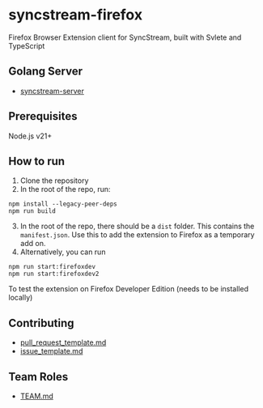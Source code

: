 # syncstream-firefox

Firefox Browser Extension client for SyncStream, built with Svlete and TypeScript 

## Golang Server
+ [syncstream-server](https://github.com/unknownblueguy6/syncstream-server)

## Prerequisites
Node.js v21+
## How to run
1. Clone the repository
2. In the root of the repo, run:
``` shell
npm install --legacy-peer-deps
npm run build
``` 
3. In the root of the repo, there should be a `dist` folder. This contains the `manifest.json`. Use this to add the extension to Firefox as a temporary add on.
4. Alternatively, you can run 
```shell
npm run start:firefoxdev
npm run start:firefoxdev2
```
To test the extension on Firefox Developer Edition (needs to be installed locally)
## Contributing
+ [pull_request_template.md](/docs/pull_request_template.md)
+ [issue_template.md](/docs/issue_template.md)

## Team Roles 
+ [TEAM.md](/docs/TEAM.md)